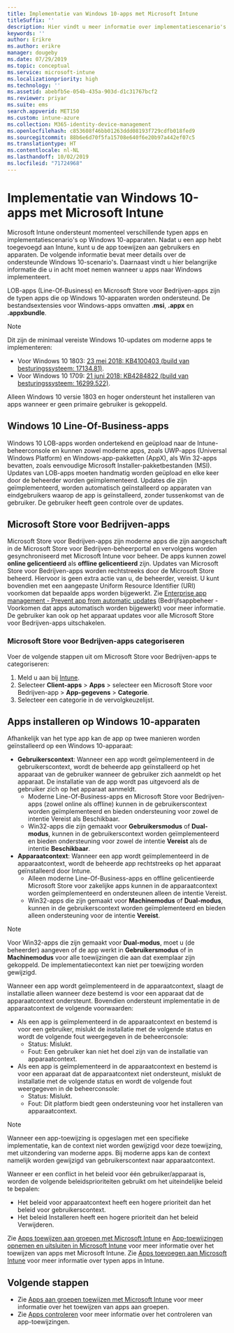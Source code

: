 ```yaml
---
title: Implementatie van Windows 10-apps met Microsoft Intune
titleSuffix: ''
description: Hier vindt u meer informatie over implementatiescenario's voor apps in Windows 10 die beschikbaar zijn met Microsoft Intune.
keywords: ''
author: Erikre
ms.author: erikre
manager: dougeby
ms.date: 07/29/2019
ms.topic: conceptual
ms.service: microsoft-intune
ms.localizationpriority: high
ms.technology: ''
ms.assetid: abebfb5e-054b-435a-903d-d1c31767bcf2
ms.reviewer: priyar
ms.suite: ems
search.appverid: MET150
ms.custom: intune-azure
ms.collection: M365-identity-device-management
ms.openlocfilehash: c853608f46bb01263ddd08193f729cdfb018fed9
ms.sourcegitcommit: 88b6e6d70f5fa15708e640f6e20b97a442ef07c5
ms.translationtype: HT
ms.contentlocale: nl-NL
ms.lasthandoff: 10/02/2019
ms.locfileid: "71724968"
---
```

# <a name="windows-10-app-deployment-using-microsoft-intune"></a>Implementatie van Windows 10-apps met Microsoft Intune 

Microsoft Intune ondersteunt momenteel verschillende typen apps en implementatiescenario's op Windows 10-apparaten. Nadat u een app hebt toegevoegd aan Intune, kunt u de app toewijzen aan gebruikers en apparaten. De volgende informatie bevat meer details over de ondersteunde Windows 10-scenario's. Daarnaast vindt u hier belangrijke informatie die u in acht moet nemen wanneer u apps naar Windows implementeert. 

LOB-apps (Line-Of-Business) en Microsoft Store voor Bedrijven-apps zijn de typen apps die op Windows 10-apparaten worden ondersteund. De bestandsextensies voor Windows-apps omvatten **.msi**, **.appx** en **.appxbundle**.  

> [!Note]
> Dit zijn de minimaal vereiste Windows 10-updates om moderne apps te implementeren:
> - Voor Windows 10 1803: [23 mei 2018: KB4100403 (build van besturingssysteem: 17134.81)](https://support.microsoft.com/help/4100403/windows-10-update-kb4100403).
> - Voor Windows 10 1709: [21 juni 2018: KB4284822 (build van besturingssysteem: 16299.522)](https://support.microsoft.com/help/4284822).
>
> Alleen Windows 10 versie 1803 en hoger ondersteunt het installeren van apps wanneer er geen primaire gebruiker is gekoppeld.

## <a name="windows-10-line-of-business-apps"></a>Windows 10 Line-Of-Business-apps

Windows 10 LOB-apps worden ondertekend en geüpload naar de Intune-beheerconsole en kunnen zowel moderne apps, zoals UWP-apps (Universal Windows Platform) en Windows-app-pakketten (AppX), als Win 32-apps bevatten, zoals eenvoudige Microsoft Installer-pakketbestanden (MSI). Updates van LOB-apps moeten handmatig worden geüpload en elke keer door de beheerder worden geïmplementeerd. Updates die zijn geïmplementeerd, worden automatisch geïnstalleerd op apparaten van eindgebruikers waarop de app is geïnstalleerd, zonder tussenkomst van de gebruiker. De gebruiker heeft geen controle over de updates. 

## <a name="microsoft-store-for-business-apps"></a>Microsoft Store voor Bedrijven-apps

Microsoft Store voor Bedrijven-apps zijn moderne apps die zijn aangeschaft in de Microsoft Store voor Bedrijven-beheerportal en vervolgens worden gesynchroniseerd met Microsoft Intune voor beheer. De apps kunnen zowel **online gelicentieerd** als **offline gelicentieerd** zijn. Updates van Microsoft Store voor Bedrijven-apps worden rechtstreeks door de Microsoft Store beheerd. Hiervoor is geen extra actie van u, de beheerder, vereist. U kunt bovendien met een aangepaste Uniform Resource Identifier (URI) voorkomen dat bepaalde apps worden bijgewerkt. Zie [Enterprise app management - Prevent app from automatic updates](https://docs.microsoft.com/windows/client-management/mdm/enterprise-app-management#prevent-app-from-automatic-updates) (Bedrijfsappbeheer - Voorkomen dat apps automatisch worden bijgewerkt) voor meer informatie. De gebruiker kan ook op het apparaat updates voor alle Microsoft Store voor Bedrijven-apps uitschakelen. 

### <a name="categorize-microsoft-store-for-business-apps"></a>Microsoft Store voor Bedrijven-apps categoriseren 
Voer de volgende stappen uit om Microsoft Store voor Bedrijven-apps te categoriseren: 

1. Meld u aan bij [Intune](https://go.microsoft.com/fwlink/?linkid=2090973).
2. Selecteer **Client-apps** > **Apps** > selecteer een Microsoft Store voor Bedrijven-app > **App-gegevens** > **Categorie**. 
3. Selecteer een categorie in de vervolgkeuzelijst.

## <a name="installing-apps-on-windows-10-devices"></a>Apps installeren op Windows 10-apparaten
Afhankelijk van het type app kan de app op twee manieren worden geïnstalleerd op een Windows 10-apparaat:

- **Gebruikerscontext**: Wanneer een app wordt geïmplementeerd in de gebruikerscontext, wordt de beheerde app geïnstalleerd op het apparaat van de gebruiker wanneer de gebruiker zich aanmeldt op het apparaat. De installatie van de app wordt pas uitgevoerd als de gebruiker zich op het apparaat aanmeldt. 
  - Moderne Line-Of-Business-apps en Microsoft Store voor Bedrijven-apps (zowel online als offline) kunnen in de gebruikerscontext worden geïmplementeerd en bieden ondersteuning voor zowel de intentie Vereist als Beschikbaar.
  - Win32-apps die zijn gemaakt voor **Gebruikersmodus** of **Dual-modus**, kunnen in de gebruikerscontext worden geïmplementeerd en bieden ondersteuning voor zowel de intentie **Vereist** als de intentie **Beschikbaar**. 
- **Apparaatcontext**: Wanneer een app wordt geïmplementeerd in de apparaatcontext, wordt de beheerde app rechtstreeks op het apparaat geïnstalleerd door Intune.
  - Alleen moderne Line-Of-Business-apps en offline gelicentieerde Microsoft Store voor zakelijke apps kunnen in de apparaatcontext worden geïmplementeerd en ondersteunen alleen de intentie Vereist.
  - Win32-apps die zijn gemaakt voor **Machinemodus** of **Dual-modus**, kunnen in de gebruikerscontext worden geïmplementeerd en bieden alleen ondersteuning voor de intentie **Vereist**.

> [!NOTE]
> Voor Win32-apps die zijn gemaakt voor **Dual-modus**, moet u (de beheerder) aangeven of de app werkt in **Gebruikersmodus** of in **Machinemodus** voor alle toewijzingen die aan dat exemplaar zijn gekoppeld. De implementatiecontext kan niet per toewijzing worden gewijzigd.  

Wanneer een app wordt geïmplementeerd in de apparaatcontext, slaagt de installatie alleen wanneer deze bestemd is voor een apparaat dat de apparaatcontext ondersteunt. Bovendien ondersteunt implementatie in de apparaatcontext de volgende voorwaarden:
- Als een app is geïmplementeerd in de apparaatcontext en bestemd is voor een gebruiker, mislukt de installatie met de volgende status en wordt de volgende fout weergegeven in de beheerconsole:
  - Status: Mislukt.
  - Fout: Een gebruiker kan niet het doel zijn van de installatie van apparaatcontext.
- Als een app is geïmplementeerd in de apparaatcontext en bestemd is voor een apparaat dat de apparaatcontext niet ondersteunt, mislukt de installatie met de volgende status en wordt de volgende fout weergegeven in de beheerconsole:
  - Status: Mislukt.
  - Fout: Dit platform biedt geen ondersteuning voor het installeren van apparaatcontext. 

> [!Note]
> Wanneer een app-toewijzing is opgeslagen met een specifieke implementatie, kan de context niet worden gewijzigd voor deze toewijzing, met uitzondering van moderne apps. Bij moderne apps kan de context namelijk worden gewijzigd van gebruikerscontext naar apparaatcontext. 

Wanneer er een conflict in het beleid voor één gebruiker/apparaat is, worden de volgende beleidsprioriteiten gebruikt om het uiteindelijke beleid te bepalen:
- Het beleid voor apparaatcontext heeft een hogere prioriteit dan het beleid voor gebruikerscontext. 
- Het beleid Installeren heeft een hogere prioriteit dan het beleid Verwijderen.

Zie [Apps toewijzen aan groepen met Microsoft Intune](apps-deploy.md) en [App-toewijzingen opnemen en uitsluiten in Microsoft Intune](apps-inc-exl-assignments.md) voor meer informatie over het toewijzen van apps met Microsoft Intune. Zie [Apps toevoegen aan Microsoft Intune](apps-add.md) voor meer informatie over typen apps in Intune.

## <a name="next-steps"></a>Volgende stappen

- Zie [Apps aan groepen toewijzen met Microsoft Intune](apps-deploy.md) voor meer informatie over het toewijzen van apps aan groepen.
- Zie [Apps controleren](apps-monitor.md) voor meer informatie over het controleren van app-toewijzingen.
